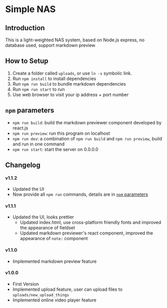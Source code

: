 # Simple NAS
## Introduction
This is a light-weighted NAS system, based on Node.js express, no database used, support markdown preview

## How to Setup

1. Create a folder called `uploads`, or use `ln -s` symbolic link.
2. Run `npm install` to install dependencies
3. Run `npm run build` to bundle markdown dependencies
4. Run `npm run start` to run
5. Use web browser to visit your ip address + port number

## `npm` parameters

- `npm run build`: build the markdown previewer component developed by react.js
- `npm run preview`: run this program on localhost
- `npm run dev`: a combination of `npm run build` and `npm run preview`, build and run in one command
- `npm run start`: start the server on 0.0.0.0

## Changelog
#### v1.1.2
- Updated the UI
- Now provide all `npm run` commands, details are in [`npm` parameters](#npm-parameters)

#### v1.1.1
- Updated the UI, looks prettier
  - Updated index.html, use cross-platform friendly fonts and improved the appearance of fieldset
  - Updated markdown previewer's react component, improved the appearance of `note:` component

#### v1.1.0
- Implemented markdown preview feature

#### v1.0.0
- First Version
- Implemented upload feature, user can upload files to `uploads/new_upload_things`
- Implemented online video player feature
